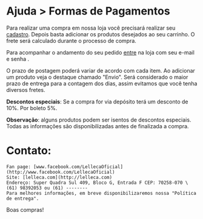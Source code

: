 Ajuda > Formas de Pagamentos
==============================
 
Para realizar uma compra em nossa loja você precisará realizar seu [cadastro](https://lelleca.com/signup). Depois basta adicionar
os produtos desejados ao seu carrinho. O frete será calculado durante o processo de compra.

Para acompanhar o andamento do seu pedido [entre](https://lelleca.com/login) na loja com seu e-mail e senha .

O prazo de postagem poderá variar de acordo com cada item. Ao adicionar um produto veja o destaque chamado "Envio". Será 
considerado o maior prazo de entrega para a contagem dos dias, assim evitamos que você tenha diversos fretes.

**Descontos especiais**: Se a compra for via depósito terá um desconto de 10%. Por boleto 5%. 

**Observação**: alguns produtos podem ser isentos de descontos especiais. Todas as informações são disponibilizadas antes de finalizada a compra. 

Contato:
========
```
Fan page: [www.facebook.com/LellecaOficial](http://www.facebook.com/LellecaOficial)
Site: [lelleca.com](http://lelleca.com)
Endereço: Super Quadra Sul 409, Bloco G, Entrada F CEP: 70258-070 \
(61) 98392053 ou (61) --------
Para melhores informações, em breve disponibilizaremos nossa "Política de entrega".
```

Boas compras!
